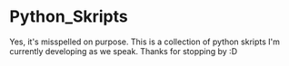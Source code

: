 # Python_Skripts
Yes, it's misspelled on purpose. This is a collection of python skripts I'm currently developing as we speak. Thanks for stopping by :D
